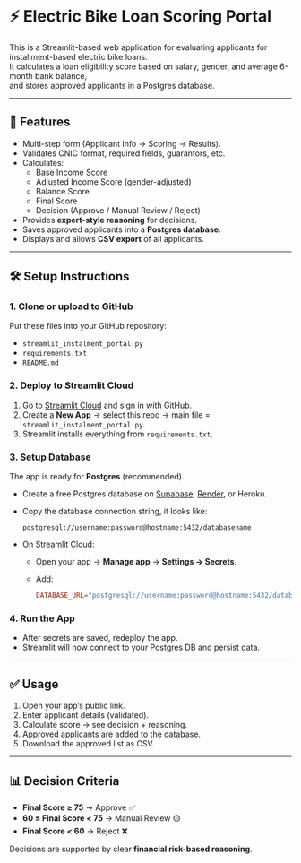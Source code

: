 # ⚡ Electric Bike Loan Scoring Portal

This is a Streamlit-based web application for evaluating applicants for installment-based electric bike loans.  
It calculates a loan eligibility score based on salary, gender, and average 6-month bank balance,  
and stores approved applicants in a Postgres database.

---

## 🚀 Features
- Multi-step form (Applicant Info → Scoring → Results).
- Validates CNIC format, required fields, guarantors, etc.
- Calculates:
  - Base Income Score
  - Adjusted Income Score (gender-adjusted)
  - Balance Score
  - Final Score
  - Decision (Approve / Manual Review / Reject)
- Provides **expert-style reasoning** for decisions.
- Saves approved applicants into a **Postgres database**.
- Displays and allows **CSV export** of all applicants.

---

## 🛠️ Setup Instructions

### 1. Clone or upload to GitHub
Put these files into your GitHub repository:
- `streamlit_instalment_portal.py`
- `requirements.txt`
- `README.md`

### 2. Deploy to Streamlit Cloud
1. Go to [Streamlit Cloud](https://streamlit.io/cloud) and sign in with GitHub.
2. Create a **New App** → select this repo → main file = `streamlit_instalment_portal.py`.
3. Streamlit installs everything from `requirements.txt`.

### 3. Setup Database
The app is ready for **Postgres** (recommended).  
- Create a free Postgres database on [Supabase](https://supabase.com), [Render](https://render.com), or Heroku.  
- Copy the database connection string, it looks like:

  ```
  postgresql://username:password@hostname:5432/databasename
  ```

- On Streamlit Cloud:
  - Open your app → **Manage app** → **Settings → Secrets**.  
  - Add:

    ```toml
    DATABASE_URL="postgresql://username:password@hostname:5432/databasename"
    ```

### 4. Run the App
- After secrets are saved, redeploy the app.  
- Streamlit will now connect to your Postgres DB and persist data.  

---

## ✅ Usage
1. Open your app’s public link.
2. Enter applicant details (validated).
3. Calculate score → see decision + reasoning.
4. Approved applicants are added to the database.
5. Download the approved list as CSV.

---

## 📊 Decision Criteria
- **Final Score ≥ 75** → Approve ✅
- **60 ≤ Final Score < 75** → Manual Review 🟡
- **Final Score < 60** → Reject ❌

Decisions are supported by clear **financial risk-based reasoning**.
